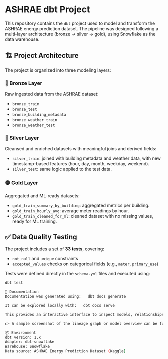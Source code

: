 # ASHRAE dbt Project

This repository contains the `dbt` project used to model and transform the ASHRAE energy prediction dataset. The pipeline was designed following a multi-layer architecture (bronze → silver → gold), using Snowflake as the data warehouse.

## 🏗️ Project Architecture

The project is organized into three modeling layers:

### 🔹 Bronze Layer
Raw ingested data from the ASHRAE dataset:
- `bronze_train`
- `bronze_test`
- `bronze_building_metadata`
- `bronze_weather_train`
- `bronze_weather_test`

### 🔸 Silver Layer
Cleansed and enriched datasets with meaningful joins and derived fields:
- `silver_train`: joined with building metadata and weather data, with new timestamp-based features (hour, day, month, weekday, weekend).
- `silver_test`: same logic applied to the test data.

### 🟡 Gold Layer
Aggregated and ML-ready datasets:
- `gold_train_summary_by_building`: aggregated metrics per building.
- `gold_train_hourly_avg`: average meter readings by hour.
- `gold_train_cleaned_for_ml`: cleaned dataset with no missing values, ready for ML training.

## ✅ Data Quality Testing

The project includes a set of **33 tests**, covering:
- `not_null` and `unique` constraints
- `accepted_values` checks on categorical fields (e.g., `meter`, `primary_use`)

Tests were defined directly in the `schema.yml` files and executed using:

```bash
dbt test

📘 Documentation
Documentation was generated using:   dbt docs generate

It can be explored locally with:   dbt docs serve

This provides an interactive interface to inspect models, relationships, column-level descriptions, and associated tests.

👉 A sample screenshot of the lineage graph or model overview can be found in the project documentation folder or included in the GitHub README once the full project is published.

📦 Environment
dbt version: 1.x
Adapter: dbt-snowflake
Warehouse: Snowflake
Data source: ASHRAE Energy Prediction Dataset (Kaggle)